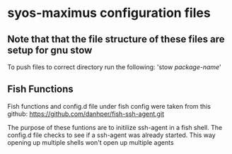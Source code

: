 # syos-maximus configuration files

## Note that that the file structure of these files are setup for gnu stow

To push files to correct directory run the following:
'stow *package-name*'


## Fish Functions

Fish functions and config.d file under fish config were taken from this github: <https://github.com/danhper/fish-ssh-agent.git>

The purpose of these funtions are to initilize ssh-agent in a fish shell. The config.d file checks to see if a ssh-agent was already started. This way opening up multiple shells won't open up multiple agents
